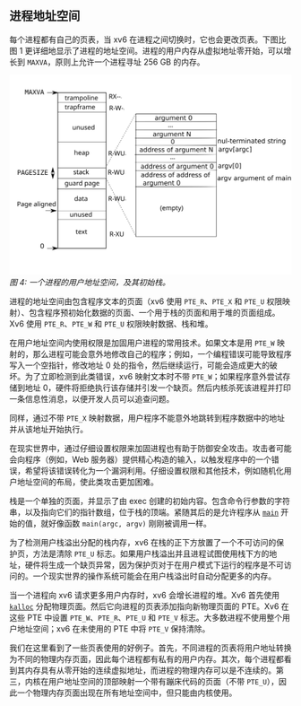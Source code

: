 ## 进程地址空间

每个进程都有自己的页表，当 xv6 在进程之间切换时，它也会更改页表。下图比图 1 更详细地显示了进程的地址空间。进程的用户内存从虚拟地址零开始，可以增长到 `MAXVA`，原则上允许一个进程寻址 256 GB 的内存。

![进程用户地址空间](../assets/images/processlayout.png)
*图 4: 一个进程的用户地址空间，及其初始栈。*

进程的地址空间由包含程序文本的页面（xv6 使用 `PTE_R`、`PTE_X` 和 `PTE_U` 权限映射）、包含程序预初始化数据的页面、一个用于栈的页面和用于堆的页面组成。Xv6 使用 `PTE_R`、`PTE_W` 和 `PTE_U` 权限映射数据、栈和堆。

在用户地址空间内使用权限是加固用户进程的常用技术。如果文本是用 `PTE_W` 映射的，那么进程可能会意外地修改自己的程序；例如，一个编程错误可能导致程序写入一个空指针，修改地址 0 处的指令，然后继续运行，可能会造成更大的破坏。为了立即检测到此类错误，xv6 映射文本时不带 `PTE_W`；如果程序意外尝试存储到地址 0，硬件将拒绝执行该存储并引发一个缺页。然后内核杀死该进程并打印一条信息性消息，以便开发人员可以追查问题。

同样，通过不带 `PTE_X` 映射数据，用户程序不能意外地跳转到程序数据中的地址并从该地址开始执行。

在现实世界中，通过仔细设置权限来加固进程也有助于防御安全攻击。攻击者可能会向程序（例如，Web 服务器）提供精心构造的输入，以触发程序中的一个错误，希望将该错误转化为一个漏洞利用。仔细设置权限和其他技术，例如随机化用户地址空间的布局，使此类攻击更加困难。

栈是一个单独的页面，并显示了由 exec 创建的初始内容。包含命令行参数的字符串，以及指向它们的指针数组，位于栈的顶端。紧随其后的是允许程序从 [`main`](/source/xv6-riscv/user/zombie.c.md) 开始的值，就好像函数 `main(argc, argv)` 刚刚被调用一样。

为了检测用户栈溢出分配的栈内存，xv6 在栈的正下方放置了一个不可访问的保护页，方法是清除 `PTE_U` 标志。如果用户栈溢出并且进程试图使用栈下方的地址，硬件将生成一个缺页异常，因为保护页对于在用户模式下运行的程序是不可访问的。一个现实世界的操作系统可能会在用户栈溢出时自动分配更多的内存。

当一个进程向 xv6 请求更多用户内存时，xv6 会增长进程的堆。Xv6 首先使用 [`kalloc`](/source/xv6-riscv/kernel/kalloc.c.md) 分配物理页面。然后它向进程的页表添加指向新物理页面的 PTE。Xv6 在这些 PTE 中设置 `PTE_W`、`PTE_R`、`PTE_U` 和 `PTE_V` 标志。大多数进程不使用整个用户地址空间；xv6 在未使用的 PTE 中将 `PTE_V` 保持清除。

我们在这里看到了一些页表使用的好例子。首先，不同进程的页表将用户地址转换为不同的物理内存页面，因此每个进程都有私有的用户内存。其次，每个进程都看到其内存具有从零开始的连续虚拟地址，而进程的物理内存可以是不连续的。第三，内核在用户地址空间的顶部映射一个带有蹦床代码的页面（不带 `PTE_U`），因此一个物理内存页面出现在所有地址空间中，但只能由内核使用。